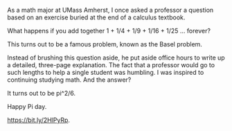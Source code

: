 As a math major at UMass Amherst, I once asked a professor a question based on an exercise buried at the end of a calculus textbook.  

What happens if you add together 1 + 1/4 + 1/9 + 1/16 + 1/25 … forever?

This turns out to be a famous problem, known as the Basel problem.

Instead of brushing this question aside, he put aside office hours to write up a detailed, three-page explanation.  The fact that a professor would go to such lengths to help a single student was humbling.  I was inspired to continuing studying math.
And the answer?  

It turns out to be pi^2/6.

Happy Pi day. 

https://bit.ly/2HlPyRp.
